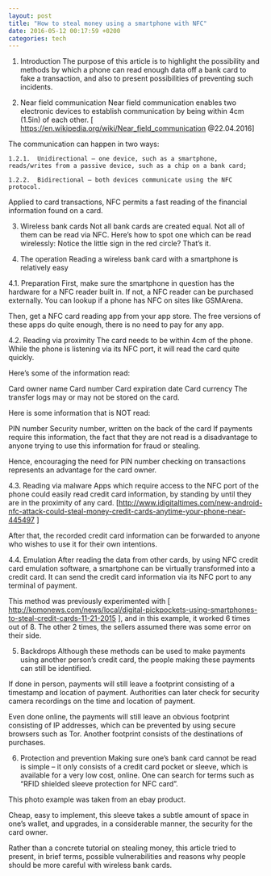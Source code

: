 ```yaml
---
layout: post
title: "How to steal money using a smartphone with NFC"
date: 2016-05-12 00:17:59 +0200
categories: tech
---
```

1.	Introduction
The purpose of this article is to highlight the possibility and methods by which a phone can read enough data off a bank card to fake a transaction, and also to present possibilities of preventing such incidents.





2.	Near field communication
Near field communication enables two electronic devices to establish communication by being within 4cm (1.5in) of each other. [ https://en.wikipedia.org/wiki/Near_field_communication @22.04.2016]

The communication can happen in two ways:

	1.2.1.	Unidirectional – one device, such as a smartphone, reads/writes from a passive device, such as a chip on a bank card;

	1.2.2.	Bidirectional – both devices communicate using the NFC protocol.

Applied to card transactions, NFC permits a fast reading of the financial information found on a card.





3.	Wireless bank cards
Not all bank cards are created equal. Not all of them can be read via NFC. Here’s how to spot one which can be read wirelessly:
Notice the little sign in the red circle? That’s it.





4.	The operation
Reading a wireless bank card with a smartphone is relatively easy



4.1.	Preparation
First, make sure the smartphone in question has the hardware for a NFC reader built in. If not, a NFC reader can be purchased externally. You can lookup if a phone has NFC on sites like GSMArena.

Then, get a NFC card reading app from your app store. The free versions of these apps do quite enough, there is no need to pay for any app.



4.2.	Reading via proximity
The card needs to be within 4cm of the phone. While the phone is listening via its NFC port, it will read the card quite quickly.

Here’s some of the information read:

Card owner name
Card number
Card expiration date
Card currency
The transfer logs may or may not be stored on the card.

Here is some information that is NOT read:

PIN number
Security number, written on the back of the card
If payments require this information, the fact that they are not read is a disadvantage to anyone trying to use this information for fraud or stealing.

Hence, encouraging the need for PIN number checking on transactions represents an advantage for the card owner.



4.3.	Reading via malware
Apps which require access to the NFC port of the phone could easily read credit card information, by standing by until they are in the proximity of any card. [http://www.idigitaltimes.com/new-android-nfc-attack-could-steal-money-credit-cards-anytime-your-phone-near-445497 ]


After that, the recorded credit card information can be forwarded to anyone who wishes to use it for their own intentions.



4.4.	Emulation
After reading the data from other cards, by using NFC credit card emulation software, a smartphone can be virtually transformed into a credit card. It can send the credit card information via its NFC port to any terminal of payment.

This method was previously experimented with [ http://komonews.com/news/local/digital-pickpockets-using-smartphones-to-steal-credit-cards-11-21-2015 ], and in this example, it worked 6 times out of 8. The other 2 times, the sellers assumed there was some error on their side.



5.	Backdrops
Although these methods can be used to make payments using another person’s credit card, the people making these payments can still be identified.

If done in person, payments will still leave a footprint consisting of a timestamp and location of payment. Authorities can later check for security camera recordings on the time and location of payment.

Even done online, the payments will still leave an obvious footprint consisting of IP addresses, which can be prevented by using secure browsers such as Tor. Another footprint consists of the destinations of purchases.



6.	Protection and prevention
Making sure one’s bank card cannot be read is simple – it only consists of a credit card pocket or sleeve, which is available for a very low cost, online. One can search for terms such as “RFID shielded sleeve protection for NFC card”.







This photo example was taken from an ebay product.

Cheap, easy to implement, this sleeve takes a subtle amount of space in one’s wallet, and upgrades, in a considerable manner, the security for the card owner.

Rather than a concrete tutorial on stealing money, this article tried to present, in brief terms, possible vulnerabilities and reasons why people should be more careful with wireless bank cards.

[how-to-steal-money-with-nfc-img01-nfc-card]: https://lh3.googleusercontent.com/mBp65TbGG0rpk2-zvHda9Hb7q9h2GhIK9ftJhS46jdS0u_EcToLkwfQS7zJrY85qUknbLafTFd99ZmOTyotVtcBciiAAb677eFeGyr1wI8g6wDGjxQetv_O96PtVUYRcmYvhDQ=w417-h274-no

[how-to-steal-money-with-nfc-img02-card-with-sleeve]: https://lh3.googleusercontent.com/s_NNHwk8miGkYP4-kcqNHKMSxn0yGeFef9RyAWyGkOrn31YK2IEoq_mVmaqcdkxEeCuqhp_aYPH1bgHrgkWr3qv3_Q3t23JZRalVIPJIhoCjxV72gdlV2KXj3jiMaZhoQoeIWw=w530-h371-no
